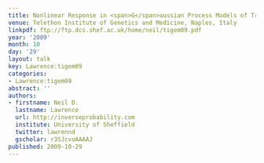 ```yaml
---
title: Nonlinear Response in <span>G</span>aussian Process Models of Transcription
venue: Telethon Institute of Genetics and Medicine, Naples, Italy
linkpdf: ftp://ftp.dcs.shef.ac.uk/home/neil/tigem09.pdf
year: '2009'
month: 10
day: '29'
layout: talk
key: Lawrence:tigem09
categories:
- Lawrence:tigem09
abstract: ''
authors:
- firstname: Neil D.
  lastname: Lawrence
  url: http://inverseprobability.com
  institute: University of Sheffield
  twitter: lawrennd
  gscholar: r3SJcvoAAAAJ
published: 2009-10-29
---
```

